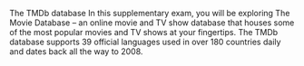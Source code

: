 The TMDb database
In this supplementary exam, you will be exploring The Movie Database – an online movie and TV show database that houses some of the most popular movies and TV shows at your fingertips. The TMDb database supports 39 official languages used in over 180 countries daily and dates back all the way to 2008.
